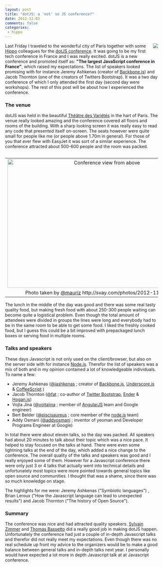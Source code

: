 ```yaml
---
layout: post
title: "dotJS: a 'not' so JS conference?"
date: 2012-12-03
comments: false
categories:
 - hippo
---
```


<img border="0" src="http://3.bp.blogspot.com/-LL67ydKgPzU/ULp4TEfCTQI/AAAAAAAAAjU/CXRkkmLM4nw/s1600/dotJS.png" style="clear: right; float: right; margin-bottom: 1em; margin-left: 1em;" /> Last Friday I traveled to the wonderful city of Paris together with some <a href="http://www.onehippo.com/" target="_blank">Hippo</a> colleagues for the <a href="http://www.dotjs.eu/" target="_blank">dotJS conference</a>.
It was going to be my first tech conference in France and I was really excited. dotJS is a new conference and promoted itself as: <b>"The largest JavaScript conference in France"</b>, which raised my expectations.
The list of speakers looked promising with for instance Jeremy Ashkenas (creator of <a href="http://backbonejs.org/" target="_blank">Backbone.js</a>) and <span class="st">Jacob Thornton (one of the creators of Twitters Bootstrap)</span>.
It was a two day conference of which I only attended the first day (second day were workshops).
The rest of this post will be about how I experienced the conference.



### The venue

dotJS was held in the beautiful <a href="http://en.wikipedia.org/wiki/Th%C3%A9%C3%A2tre_des_Vari%C3%A9t%C3%A9s" target="_blank">Théâtre des Variétés</a> in the hart of Paris. The venue really looked amazing and the conference covered all floors and rooms of the building. With a sharp looking screen it was really easy to read any code that presented itself on-screen.
The seats however were quite small for people like me (or people above 1.70m in general). For those of you that ever flew with EasyJet it was sort of a similar experience. The conference attracted about 500-600 people and the room was packed.
<table cellpadding="0" cellspacing="0" class="tr-caption-container" style="float: left; text-align: left;"><tbody><tr><td style="text-align: center;"><a href="http://3.bp.blogspot.com/-6aG7MxGmY08/ULyOWTFFwBI/AAAAAAAAAjk/u7ru1rk0JJ0/s1600/2012-11-30_10-17-17.jpg" imageanchor="1" style="clear: right; margin-bottom: 1em; margin-left: auto; margin-right: auto;"><img alt="Conference view from above" border="0" src="http://3.bp.blogspot.com/-6aG7MxGmY08/ULyOWTFFwBI/AAAAAAAAAjk/u7ru1rk0JJ0/s640/2012-11-30_10-17-17.jpg" height="424" title="Conference view from above" width="640" /></a></td></tr><tr><td class="tr-caption" style="text-align: center;">Photo taken by <a href="http://twitter.com/mauriz" target="_blank">@mauriz</a> http://svay.com/photos/2012-11-30_dotjs/</td></tr></tbody></table><br /><div style="clear: both;"></div>
The lunch in the middle of the day was good and there was some real tasty quality food, but making fresh food with about 250-300 people waiting can become quite a logistical problem.
Even though the total amount of attendees were divided in groups the lines were long and everybody had to be in the same room to be able to get some food. I liked the freshly cooked food, but I guess this could be a bit improved with prepackaged lunch boxes or serving food in multiple rooms.

### Talks and speakers
These days Javascript is not only used on the client/browser, but also on the server side with for instance <a href="http://nodejs.org/" target="_blank">Node.js</a>.
Therefor the list of speakers was a mix of both and in my opinion contained a lot of knowledgeable individuals.
To name a few:
+ Jeremy Ashkenas (<a href="https://twitter.com/jashkenas" target="_blank">@jashkenas</a> ; creator of <a href="http://documentcloud.github.com/backbone/" target="_blank">Backbone.js</a>, <a href="http://documentcloud.github.com/underscore/" target="_blank">Underscore.js</a> &amp; <a href="http://coffeescript.org/" target="_blank">CoffeeScript</a> )
+ Jacob Thornton  (<a href="https://twitter.com/fat" target="_blank">@fat</a> ; co-author of <a href="http://twitter.github.com/bootstrap/" target="_blank">Twitter Bootstrap</a>, <a href="http://ender.jit.su/" target="_blank">Ender</a> &amp; <a href="http://twitter.github.com/hogan.js/" target="_blank">Hogan.js</a>)
+ Vojta Jína (<a href="https://twitter.com/vojtajina" target="_blank">@vojtajina</a> ; member of <a href="http://angularjs.org/" target="_blank">AngularJS</a> team and Google engineer)
+ Bert Belder (<a href="https://twitter.com/piscisaureus" target="_blank">@piscisaureus</a> ; core member of the <a href="http://nodejs.org/" target="_blank">node.js</a> team)
+ Addy Osmani (<a href="https://twitter.com/addyosmani" target="_blank">@addyosmani</a> ; inventor of yeoman and Developer Programs Engineer at Google)

In total there were about eleven talks, so the day was packed. All speakers had about 20 minutes to talk about their topic which was a nice pace.
It helped to stay focused on the talks at hand.
There were even some lightning talks at the end of the day, which added a nice change to the conference.
The overall quality of the talks and speakers was good and I really enjoyed some of them.
However for a Javascript conference there were only just 3 or 4 talks that actually went into technical details and unfortunately most topics were more pointed towards general topics like open source and communities.
I thought that was a shame, since there was so much knowledge on stage.

The highlights for me were: Jeremy Ashkenas ("Symbiotic languages") , Brian Leroux ("How the Javascript language can lead to unexpected results") and Jacob Thornton ("The history of Open Source").

### Summary

The conference was nice and had attracted quality speakers. <a href="https://twitter.com/sylvinus" target="_blank">Sylvain Zimmer</a> and <a href="https://twitter.com/tbassetto" target="_blank">Thomas Bassetto</a> did a really good job in making dotJS happen. Unfortunately the conference had just a couple of in-depth Javascript talks and therefor did not really meet my expectations. Even though there was no real schedule up front my advice to the organizers would be to make a good balance between general talks and in-depth talks next year. I personally would have expected a lot more in depth Javascript talk at at Javascript conference.
